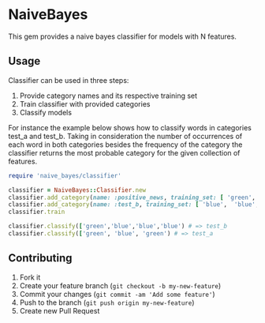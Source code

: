 # NaiveBayes

This gem provides a naive bayes classifier for models with N features.

## Usage

Classifier can be used in three steps:

1) Provide category names and its respective training set 
2) Train classifier with provided categories
3) Classify models 

For instance the example below shows how to classify words in categories test_a and test_b.
Taking in consideration the number of occurrences of each word in both categories besides 
the frequency of the category the classifier returns the most probable category for the 
given collection of features.

```ruby
require 'naive_bayes/classifier'

classifier = NaiveBayes::Classifier.new
classifier.add_category(name: :positive_news, training_set: [ 'green', 'green', 'green', 'green', 'blue' ])
classifier.add_category(name: :test_b, training_set: [ 'blue',  'blue',  'blue',  'blue',  'green' ])
classifier.train

classifier.classify(['green','blue','blue','blue') # => test_b
classifier.classify(['green', 'blue', 'green') # => test_a
```

## Contributing

1. Fork it
2. Create your feature branch (`git checkout -b my-new-feature`)
3. Commit your changes (`git commit -am 'Add some feature'`)
4. Push to the branch (`git push origin my-new-feature`)
5. Create new Pull Request
